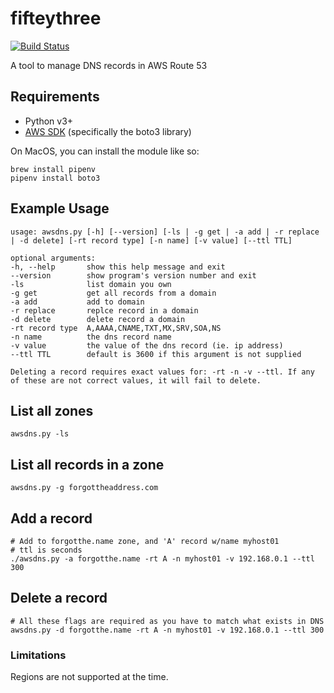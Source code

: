 # fifteythree
[![Build Status](https://travis-ci.com/abiheiri/fifteythree.svg?branch=master)](https://travis-ci.com/github/abiheiri/fifteythree)


A tool to manage DNS records in AWS Route 53

## Requirements

* Python v3+
* [AWS SDK](https://aws.amazon.com/tools/) (specifically the boto3 library)

On MacOS, you can install the module like so:  

    brew install pipenv
    pipenv install boto3

## Example Usage

    usage: awsdns.py [-h] [--version] [-ls | -g get | -a add | -r replace | -d delete] [-rt record type] [-n name] [-v value] [--ttl TTL]

    optional arguments:
    -h, --help       show this help message and exit
    --version        show program's version number and exit
    -ls              list domain you own
    -g get           get all records from a domain
    -a add           add to domain
    -r replace       replce record in a domain
    -d delete        delete record a domain
    -rt record type  A,AAAA,CNAME,TXT,MX,SRV,SOA,NS
    -n name          the dns record name
    -v value         the value of the dns record (ie. ip address)
    --ttl TTL        default is 3600 if this argument is not supplied

    Deleting a record requires exact values for: -rt -n -v --ttl. If any of these are not correct values, it will fail to delete.

## List all zones
    awsdns.py -ls

## List all records in a zone
    awsdns.py -g forgottheaddress.com

## Add a record
    # Add to forgotthe.name zone, and 'A' record w/name myhost01
    # ttl is seconds
    ./awsdns.py -a forgotthe.name -rt A -n myhost01 -v 192.168.0.1 --ttl 300

## Delete a record
    # All these flags are required as you have to match what exists in DNS
    awsdns.py -d forgotthe.name -rt A -n myhost01 -v 192.168.0.1 --ttl 300
### Limitations

Regions are not supported at the time.
